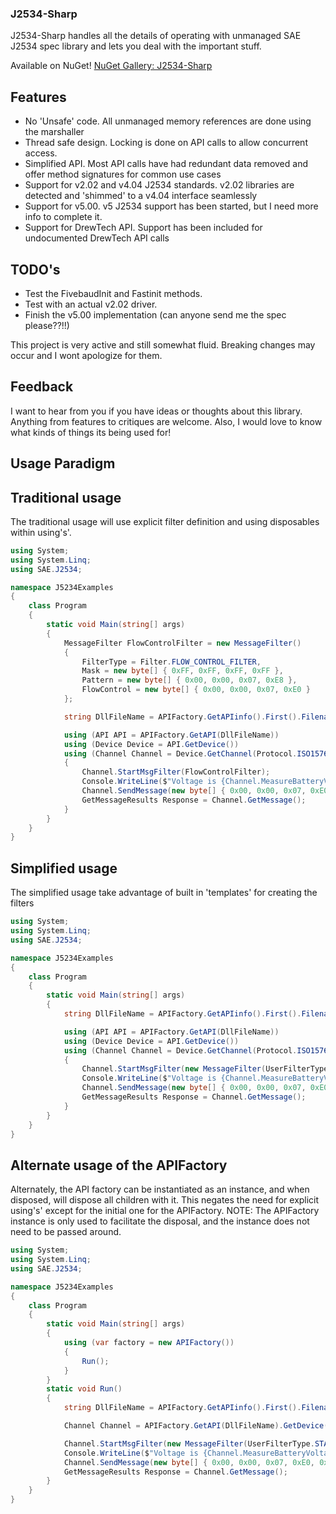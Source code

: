 ### J2534-Sharp ###

J2534-Sharp handles all the details of operating with unmanaged SAE J2534 spec library and lets you deal with the important stuff.

Available on NuGet! [NuGet Gallery: J2534-Sharp]

## Features ##
- No 'Unsafe' code.  All unmanaged memory references are done using the marshaller
- Thread safe design.   Locking is done on API calls to allow concurrent access.
- Simplified API.  Most API calls have had redundant data removed and offer method signatures for common use cases
- Support for v2.02 and v4.04 J2534 standards.  v2.02 libraries are detected and 'shimmed' to a v4.04 interface seamlessly
- Support for v5.00.  v5 J2534 support has been started, but I need more info to complete it.
- Support for DrewTech API.  Support has been included for undocumented DrewTech API calls

## TODO's ##
- Test the FivebaudInit and Fastinit methods.
- Test with an actual v2.02 driver.
- Finish the v5.00 implementation (can anyone send me the spec please??!!)

This project is very active and still somewhat fluid.  Breaking changes may occur and I wont apologize for them.

## Feedback ##
I want to hear from you if you have ideas or thoughts about this library.  Anything from features to critiques are welcome.  Also, I would love to know what kinds of things its being used for!

## Usage Paradigm ##
## Traditional usage ##
The traditional usage will use explicit filter definition and using disposables within using's'.
```csharp
using System;
using System.Linq;
using SAE.J2534;

namespace J5234Examples
{
    class Program
    {
        static void Main(string[] args)
        {
            MessageFilter FlowControlFilter = new MessageFilter()
            {
                FilterType = Filter.FLOW_CONTROL_FILTER,
                Mask = new byte[] { 0xFF, 0xFF, 0xFF, 0xFF },
                Pattern = new byte[] { 0x00, 0x00, 0x07, 0xE8 },
                FlowControl = new byte[] { 0x00, 0x00, 0x07, 0xE0 }
            };

            string DllFileName = APIFactory.GetAPIinfo().First().Filename;

            using (API API = APIFactory.GetAPI(DllFileName))
            using (Device Device = API.GetDevice())
            using (Channel Channel = Device.GetChannel(Protocol.ISO15765, Baud.ISO15765, ConnectFlag.NONE))
            {
                Channel.StartMsgFilter(FlowControlFilter);
                Console.WriteLine($"Voltage is {Channel.MeasureBatteryVoltage() / 1000}");
                Channel.SendMessage(new byte[] { 0x00, 0x00, 0x07, 0xE0, 0x01, 0x00 });
                GetMessageResults Response = Channel.GetMessage();
            }
        }
    }
}
```

## Simplified usage ##
The simplified usage take advantage of built in 'templates' for creating the filters
```csharp
using System;
using System.Linq;
using SAE.J2534;

namespace J5234Examples
{
    class Program
    {
        static void Main(string[] args)
        {
            string DllFileName = APIFactory.GetAPIinfo().First().Filename;

            using (API API = APIFactory.GetAPI(DllFileName))
            using (Device Device = API.GetDevice())
            using (Channel Channel = Device.GetChannel(Protocol.ISO15765, Baud.ISO15765, ConnectFlag.NONE))
            {
                Channel.StartMsgFilter(new MessageFilter(UserFilterType.STANDARDISO15765, new byte[] { 0x00, 0x00, 0x07, 0xE0}));
                Console.WriteLine($"Voltage is {Channel.MeasureBatteryVoltage() / 1000}");
                Channel.SendMessage(new byte[] { 0x00, 0x00, 0x07, 0xE0, 0x01, 0x00 });
                GetMessageResults Response = Channel.GetMessage();
            }
        }
    }
}
```

## Alternate usage of the APIFactory ##
Alternately, the API factory can be instantiated as an instance, and when disposed, will dispose all children with it.  This negates the need for explicit using's'
except for the initial one for the APIFactory.  NOTE:  The APIFactory instance is only used to facilitate the disposal, and the instance does not need to be passed
around.
```csharp
using System;
using System.Linq;
using SAE.J2534;

namespace J5234Examples
{
    class Program
    {
        static void Main(string[] args)
        {
            using (var factory = new APIFactory())
            {
                Run();
            }
        }
        static void Run()
        {
            string DllFileName = APIFactory.GetAPIinfo().First().Filename;

            Channel Channel = APIFactory.GetAPI(DllFileName).GetDevice().GetChannel(Protocol.ISO15765, Baud.ISO15765, ConnectFlag.NONE);

            Channel.StartMsgFilter(new MessageFilter(UserFilterType.STANDARDISO15765, new byte[] { 0x00, 0x00, 0x07, 0xE0 }));
            Console.WriteLine($"Voltage is {Channel.MeasureBatteryVoltage() / 1000}");
            Channel.SendMessage(new byte[] { 0x00, 0x00, 0x07, 0xE0, 0x01, 0x00 });
            GetMessageResults Response = Channel.GetMessage();
        }
    }
}
```
[NuGet Gallery: J2534-Sharp]: http://www.nuget.org/packages/J2534-Sharp